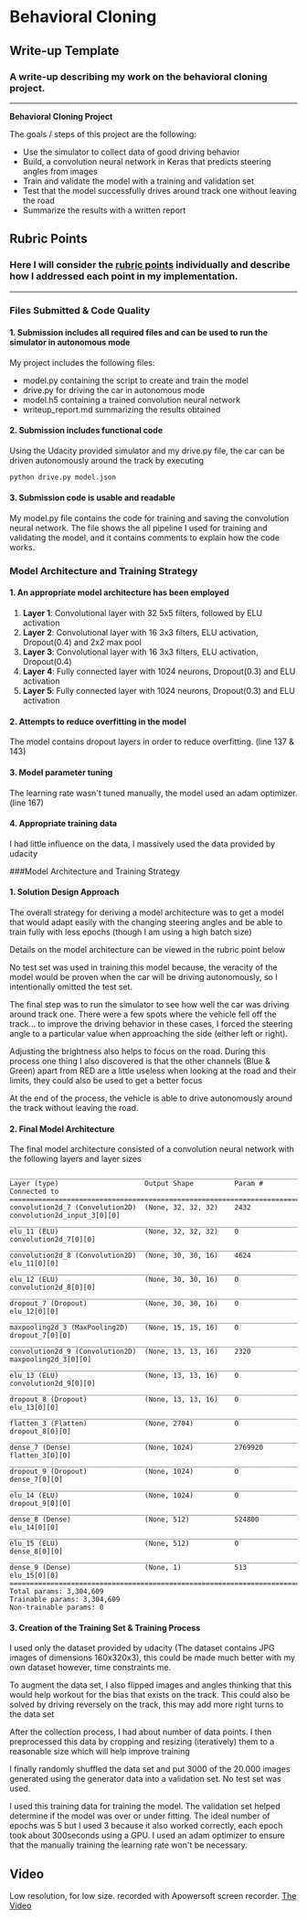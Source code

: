 # **Behavioral Cloning**

## Write-up Template

### A write-up describing my work on the behavioral cloning project.

---

**Behavioral Cloning Project**

The goals / steps of this project are the following:
* Use the simulator to collect data of good driving behavior
* Build, a convolution neural network in Keras that predicts steering angles from images
* Train and validate the model with a training and validation set
* Test that the model successfully drives around track one without leaving the road
* Summarize the results with a written report


## Rubric Points

### Here I will consider the [rubric points](https://review.udacity.com/#!/rubrics/432/view) individually and describe how I addressed each point in my implementation.  

---
### Files Submitted & Code Quality

#### 1. Submission includes all required files and can be used to run the simulator in autonomous mode

My project includes the following files:
* model.py containing the script to create and train the model
* drive.py for driving the car in autonomous mode
* model.h5 containing a trained convolution neural network 
* writeup_report.md summarizing the results obtained

#### 2. Submission includes functional code
Using the Udacity provided simulator and my drive.py file, the car can be driven autonomously around the track by executing 
```sh
python drive.py model.json
```

#### 3. Submission code is usable and readable

My model.py file contains the code for training and saving the convolution neural network. The file shows the all pipeline I used for training and validating the model, and it contains comments to explain how the code works.

### Model Architecture and Training Strategy

#### 1. An appropriate model architecture has been employed

1. **Layer 1**: Convolutional layer with 32 5x5 filters, followed by ELU activation
2. **Layer 2**: Convolutional layer with 16 3x3 filters, ELU activation, Dropout(0.4) and 2x2 max pool
3. **Layer 3**: Convolutional layer with 16 3x3 filters, ELU activation, Dropout(0.4)
4. **Layer 4**: Fully connected layer with 1024 neurons, Dropout(0.3) and ELU activation
5. **Layer 5**: Fully connected layer with 1024 neurons, Dropout(0.3) and ELU activation

#### 2. Attempts to reduce overfitting in the model

The model contains dropout layers in order to reduce overfitting. (line 137 & 143)

#### 3. Model parameter tuning

The learning rate wasn't tuned manually, the model used an adam optimizer. (line 167)

#### 4. Appropriate training data

I had little influence on the data, I massively used the data provided by udacity

###Model Architecture and Training Strategy

#### 1. Solution Design Approach

The overall strategy for deriving a model architecture was to get a model that would adapt easily with the changing steering angles and be able to train fully with less epochs (though I am using a high batch size)

Details on the model architecture can be viewed in the rubric point below

No test set was used in training this model because, the veracity of the model would be proven when the car will be driving autonomously, so I intentionally omitted the test set.

The final step was to run the simulator to see how well the car was driving around track one. There were a few spots where the vehicle fell off the track... to improve the driving behavior in these cases, I forced the steering angle to a particular value when approaching the side (either left or right).

Adjusting the brightness also helps to focus on the road. During this process one thing I also discovered is that the other channels (Blue & Green) apart from RED are a little useless when looking at the road and their limits, they could also be used to get a better focus

At the end of the process, the vehicle is able to drive autonomously around the track without leaving the road.

#### 2. Final Model Architecture

The final model architecture consisted of a convolution neural network with the following layers and layer sizes

```
____________________________________________________________________________________________________
Layer (type)                     Output Shape          Param #     Connected to                     
====================================================================================================
convolution2d_7 (Convolution2D)  (None, 32, 32, 32)    2432        convolution2d_input_3[0][0]      
____________________________________________________________________________________________________
elu_11 (ELU)                     (None, 32, 32, 32)    0           convolution2d_7[0][0]            
____________________________________________________________________________________________________
convolution2d_8 (Convolution2D)  (None, 30, 30, 16)    4624        elu_11[0][0]                     
____________________________________________________________________________________________________
elu_12 (ELU)                     (None, 30, 30, 16)    0           convolution2d_8[0][0]            
____________________________________________________________________________________________________
dropout_7 (Dropout)              (None, 30, 30, 16)    0           elu_12[0][0]                     
____________________________________________________________________________________________________
maxpooling2d_3 (MaxPooling2D)    (None, 15, 15, 16)    0           dropout_7[0][0]                  
____________________________________________________________________________________________________
convolution2d_9 (Convolution2D)  (None, 13, 13, 16)    2320        maxpooling2d_3[0][0]             
____________________________________________________________________________________________________
elu_13 (ELU)                     (None, 13, 13, 16)    0           convolution2d_9[0][0]            
____________________________________________________________________________________________________
dropout_8 (Dropout)              (None, 13, 13, 16)    0           elu_13[0][0]                     
____________________________________________________________________________________________________
flatten_3 (Flatten)              (None, 2704)          0           dropout_8[0][0]                  
____________________________________________________________________________________________________
dense_7 (Dense)                  (None, 1024)          2769920     flatten_3[0][0]                  
____________________________________________________________________________________________________
dropout_9 (Dropout)              (None, 1024)          0           dense_7[0][0]                    
____________________________________________________________________________________________________
elu_14 (ELU)                     (None, 1024)          0           dropout_9[0][0]                  
____________________________________________________________________________________________________
dense_8 (Dense)                  (None, 512)           524800      elu_14[0][0]                     
____________________________________________________________________________________________________
elu_15 (ELU)                     (None, 512)           0           dense_8[0][0]                    
____________________________________________________________________________________________________
dense_9 (Dense)                  (None, 1)             513         elu_15[0][0]                     
====================================================================================================
Total params: 3,304,609
Trainable params: 3,304,609
Non-trainable params: 0
```

#### 3. Creation of the Training Set & Training Process

I used only the dataset provided by udacity (The dataset contains JPG images of dimensions 160x320x3), this could be made much better with my own dataset however, time constraints me.

To augment the data set, I also flipped images and angles thinking that this would help workout for the bias that exists on the track. This could also be solved by driving reversely on the track, this may add more right turns to the data set

After the collection process, I had about number of data points. I then preprocessed this data by cropping and resizing (iteratively) them to a reasonable size which will help improve training

I finally randomly shuffled the data set and put 3000 of the 20.000 images generated using the generator data into a validation set. No test set was used.

I used this training data for training the model. The validation set helped determine if the model was over or under fitting. The ideal number of epochs was 5 but I used 3 because it also worked correctly, each epoch took about 300seconds using a GPU. I used an adam optimizer to ensure that  the manually training the learning rate won't be necessary.

## Video
Low resolution, for low size. recorded with Apowersoft screen recorder.
[The Video](./video.mp4)

